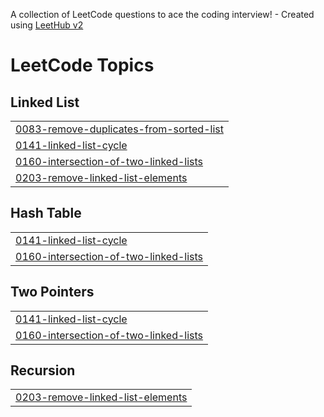 A collection of LeetCode questions to ace the coding interview! - Created using [LeetHub v2](https://github.com/arunbhardwaj/LeetHub-2.0)
<!---LeetCode Topics Start-->
# LeetCode Topics
## Linked List
|  |
| ------- |
| [0083-remove-duplicates-from-sorted-list](https://github.com/PavanTatikonda24/LeetCode/tree/master/0083-remove-duplicates-from-sorted-list) |
| [0141-linked-list-cycle](https://github.com/PavanTatikonda24/LeetCode/tree/master/0141-linked-list-cycle) |
| [0160-intersection-of-two-linked-lists](https://github.com/PavanTatikonda24/LeetCode/tree/master/0160-intersection-of-two-linked-lists) |
| [0203-remove-linked-list-elements](https://github.com/PavanTatikonda24/LeetCode/tree/master/0203-remove-linked-list-elements) |
## Hash Table
|  |
| ------- |
| [0141-linked-list-cycle](https://github.com/PavanTatikonda24/LeetCode/tree/master/0141-linked-list-cycle) |
| [0160-intersection-of-two-linked-lists](https://github.com/PavanTatikonda24/LeetCode/tree/master/0160-intersection-of-two-linked-lists) |
## Two Pointers
|  |
| ------- |
| [0141-linked-list-cycle](https://github.com/PavanTatikonda24/LeetCode/tree/master/0141-linked-list-cycle) |
| [0160-intersection-of-two-linked-lists](https://github.com/PavanTatikonda24/LeetCode/tree/master/0160-intersection-of-two-linked-lists) |
## Recursion
|  |
| ------- |
| [0203-remove-linked-list-elements](https://github.com/PavanTatikonda24/LeetCode/tree/master/0203-remove-linked-list-elements) |
<!---LeetCode Topics End-->